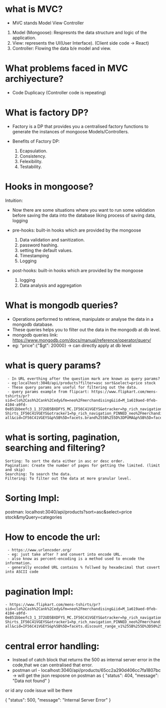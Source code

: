 # what is MVC?

   - MVC stands Model View Controller
   1. Model (Mongoose): Respresnts the data structure and logic of the application.
   2. View: represents the UI(User Interface). (Client side code -> React)
   3. Controller: Flowing the data b/e model and view.

# What problems faced in MVC archiyecture?
  - Code Duplicacy (Controller code is repeating) 

# What is factory DP?

   - Factory is a DP that provides you a centralised factory functions 
     to generate the instances of mongoose Models/Controllers.
   - Benefits of Factory DP:

      1. Ecapsulation.
      2. Consistency.
      3. Felexibility.
      4. Testability.

# Hooks in mongoose?

   Intuition:
   - Now there are some situations where you want to run some validation before saving the data into the database liking process of saving data, logging

   - pre-hooks: built-in hooks which are provided by the mongoose
      1. Data validation and sanitization.
      2. password hashing.
      3. setting the default values.
      4. Timestamping 
      5. Logging

   - post-hooks: built-in hooks which are provided by the mongoose
      1. logging
      2. Data analysis and aggregation

# What is mongodb queries?
   - Operations performed to retrieve, manipulate or analyse the data in a mongodb database.
   - These queries helps you to filter out the data in the mongodb at db level.
   - mongodb queries link: https://www.mongodb.com/docs/manual/reference/operator/query/
   - eg: "price":{"$gt": 20000} -> can directly apply at db level

# what is query params?
     - In URL everthing after the question mark are known as query params?
     - eg:localhost:3040/api/products?filter=asc sort&select=price stock 
     - These query params are useful for filtering out the data.
     - query params example from flipcart: https://www.flipkart.com/mens-tshirts/pr?sid=clo%2Cash%2Cank%2Cedy&fm=neo%2Fmerchandising&iid=M_1a619aed-0feb-4104-a9fd-0e851bbeefc3_1_372UD5BXDFYS_MC.IF56C41VGEYS&otracker=hp_rich_navigation_2_1.navigationCard.RICH_NAVIGATION_Fashion%7EMen%2527s%2BTop%2BWear%7EMen%2527s%2BT-Shirts_IF56C41VGEYS&otracker1=hp_rich_navigation_PINNED_neo%2Fmerchandising_NA_NAV_EXPANDABLE_navigationCard_cc_2_L2_view-all&cid=IF56C41VGEYS&p%5B%5D=facets.brand%255B%255D%3DPUMA&p%5B%5D=facets.discount_range_v1%255B%255D%3D50%2525%2Bor%2Bmore&page=2

# what is sorting, pagination, searching and filtering?
    Sorting: To sort the data either in asc or desc order.
    Pagination: Create the number of pages for getting the limited. (limit and skip)
    Searching: To search the data.
    Filtering: To filter out the data at more granular level.

# Sorting Impl:
   postman: localhost:3040/api/products?sort=asc&select=price stock&myQuery=categories

# How to encode the url:
     - https://www.urlencoder.org/
     - eg: just take after ? and convert into encode URL.
     - also know as percent-encoding is a method used to encode the information.
     - generally encoded URL contains % follwed by hexadecimal that covert into ASCII code

# pagination Impl:
    - https://www.flipkart.com/mens-tshirts/pr?sid=clo%2Cash%2Cank%2Cedy&fm=neo%2Fmerchandising&iid=M_1a619aed-0feb-4104-a9fd-0e851bbeefc3_1_372UD5BXDFYS_MC.IF56C41VGEYS&otracker=hp_rich_navigation_2_1.navigationCard.RICH_NAVIGATION_Fashion~Men%2527s%2BTop%2BWear~Men%2527s%2BT-Shirts_IF56C41VGEYS&otracker1=hp_rich_navigation_PINNED_neo%2Fmerchandising_NA_NAV_EXPANDABLE_navigationCard_cc_2_L2_view-all&cid=IF56C41VGEYS&p%5B%5D=facets.discount_range_v1%255B%255D%3D50%2525%2Bor%2Bmore&p%5B%5D=facets.brand%255B%255D%3DPUMA&p%5B%5D=facets.ideal_for%255B%255D%3DMen&p%5B%5D=facets.fabric%255B%255D%3DCotton%2BBlend&page=2&limit=20

# central error handling:

   - Instead of catch block that returns the 500 as internal server error in the code,that we can centralised that error.
   - postman url - localhost:3040/api/products/65cc2a290d406cc7fa1807bc -> will get the json       resposne on postman as 
   {
    "status": 404,
    "message": "Data not found"
   }

   or id any code issue will be there

   {
    "status": 500,
    "message": "Internal Server Error"
   }


